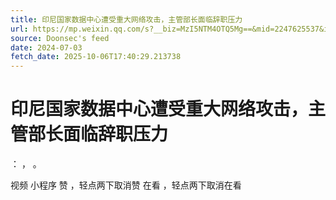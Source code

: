 ```yaml
---
title: 印尼国家数据中心遭受重大网络攻击，主管部长面临辞职压力
url: https://mp.weixin.qq.com/s?__biz=MzI5NTM4OTQ5Mg==&mid=2247625537&idx=4&sn=9b6b9ddce1fa94d9c50015ef19040beb
source: Doonsec's feed
date: 2024-07-03
fetch_date: 2025-10-06T17:40:29.213738
---
```


# 印尼国家数据中心遭受重大网络攻击，主管部长面临辞职压力

：
，
。

视频
小程序
赞
，轻点两下取消赞
在看
，轻点两下取消在看